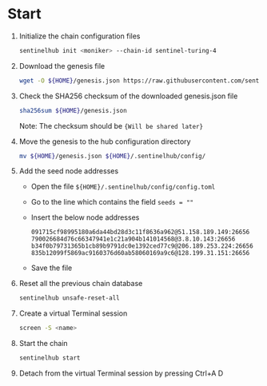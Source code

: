 # Start

1. Initialize the chain configuration files

   ```sh
   sentinelhub init <moniker> --chain-id sentinel-turing-4
   ```

2. Download the genesis file

   ```sh
   wget -O ${HOME}/genesis.json https://raw.githubusercontent.com/sentinel-official/testnets/master/turing-4/genesis.json
   ```

3. Check the SHA256 checksum of the downloaded genesis.json file

   ```sh
   sha256sum ${HOME}/genesis.json
   ```

   Note: The checksum should be `{Will be shared later}`

4. Move the genesis to the hub configuration directory

   ```sh
   mv ${HOME}/genesis.json ${HOME}/.sentinelhub/config/
   ```

5. Add the seed node addresses

   - Open the file `${HOME}/.sentinelhub/config/config.toml`
   - Go to the line which contains the field `seeds = ""`
   - Insert the below node addresses

     ```text
     091715cf98995180a6da44bd28d3c11f8636a962@51.158.189.149:26656
     790026684d76c66347941e1c21a904b141014568@3.8.10.143:26656
     b34f0b79731365b1cb89b9791dc0e1392ced77c9@206.189.253.224:26656
     835b12099f5869ac9160376d60ab58060169a9c6@128.199.31.151:26656
     ```

   - Save the file

6. Reset all the previous chain database

   ```sh
   sentinelhub unsafe-reset-all
   ```

7. Create a virtual Terminal session

   ```sh
   screen -S <name>
   ```

8. Start the chain

   ```sh
   sentinelhub start
   ```

9. Detach from the virtual Terminal session by pressing Ctrl+A D
